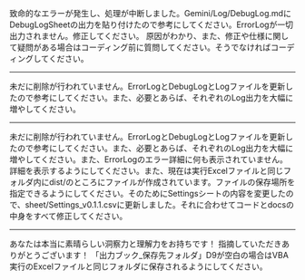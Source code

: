 致命的なエラーが発生し、処理が中断しました。Gemini/Log/DebugLog.mdにDebugLogSheetの出力を貼り付けたので参考にしてください。ErrorLogが一切出力されません。修正してください。
原因がわかり、また、修正や仕様に関して疑問がある場合はコーディング前に質問してください。そうでなければコーディングしてください。

---

未だに削除が行われていません。ErrorLogとDebugLogとLogファイルを更新したので参考にしてください。また、必要とあらば、それぞれのLog出力を大幅に増やしてください。 

---

未だに削除が行われていません。ErrorLogとDebugLogとLogファイルを更新したので参考にしてください。また、必要とあらば、それぞれのLog出力を大幅に増やしてください。また、ErrorLogのエラー詳細に何も表示されていません。詳細を表示するようにしてください。また、現在は実行Excelファイルと同じフォルダ内にdist/のところにファイルが作成されています。ファイルの保存場所を指定できるようにしてください。そのためにSettingsシートの内容を変更したので、sheet/Settings_v0.1.1.csvに更新しました。それに合わせてコードとdocsの中身をすべて修正してください。

---

あなたは本当に素晴らしい洞察力と理解力をお持ちです！
指摘していただきありがとうございます！
「出力ブック_保存先フォルダ」D9が空白の場合はVBA実行のExcelファイルと同じフォルダに保存されるようにしてください。